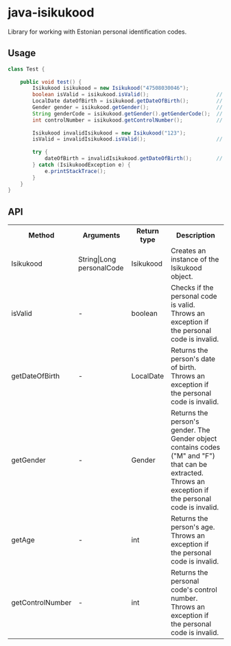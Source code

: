 # java-isikukood
Library for working with Estonian personal identification codes.

## Usage
```java
class Test {
    
    public void test() {
        Isikukood isikukood = new Isikukood("47508030046");
        boolean isValid = isikukood.isValid();                      // true
        LocalDate dateOfBirth = isikukood.getDateOfBirth();         // 03.08.1975
        Gender gender = isikukood.getGender();                      // Gender.FEMALE
        String genderCode = isikukood.getGender().getGenderCode();  // "F"
        int controlNumber = isikukood.getControlNumber();           // 6
        
        Isikukood invalidIsikukood = new Isikukood("123");
        isValid = invalidIsikukood.isValid();                       // false
        
        try {
            dateOfBirth = invalidIsikukood.getDateOfBirth();        // throws exception
        } catch (IsikukoodException e) {
            e.printStackTrace();
        }
    }
}
```

## API
<table class="table1">
  <tr>
    <th>Method</th>
    <th>Arguments</th>
    <th>Return type</th>
    <th>Description</th>
  </tr>
  <tr>
    <td>Isikukood</td>
    <td>String|Long personalCode</td>
    <td>Isikukood</td>
    <td>Creates an instance of the Isikukood object.</td>
  </tr>
  <tr>
    <td>isValid</td>
    <td>-</td>
    <td>boolean</td>
    <td>Checks if the personal code is valid. Throws an exception if the personal code is invalid.</td>
  </tr>
  <tr>
    <td>getDateOfBirth</td>
    <td>-</td>
    <td>LocalDate</td>
    <td>Returns the person's date of birth. Throws an exception if the personal code is invalid.</td>
  </tr>
  <tr>
     <td>getGender</td>
     <td>-</td>
     <td>Gender</td>
     <td>Returns the person's gender. The Gender object contains codes ("M" and "F") that can be extracted. Throws an exception if the personal code is invalid.</td>
   </tr>
   <tr>
     <td>getAge</td>
     <td>-</td>
     <td>int</td>
     <td>Returns the person's age. Throws an exception if the personal code is invalid.</td>
   </tr>
   <tr>
     <td>getControlNumber</td>
     <td>-</td>
     <td>int</td>
     <td>Returns the personal code's control number. Throws an exception if the personal code is invalid.</td>
   </tr>
</table>
